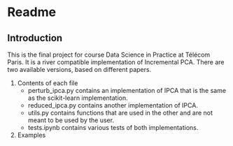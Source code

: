 # Readme

## Introduction 

This is the final project for course Data Science in Practice at Télécom Paris. It is a river compatible implementation of Incremental PCA. There are two available versions, based on different papers.


1. Contents of each file
    - perturb_ipca.py contains an implementation of IPCA that is the same as the scikit-learn      implementation.
    - reduced_ipca.py contains another implementation of IPCA.
    - utils.py contains functions that are used in the other and are not meant to be used by the user.
    - tests.ipynb contains various tests of both implementations.
1. Examples 